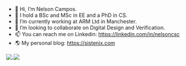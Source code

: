 - 👋 Hi, I’m Nelson Campos.
- 👀 I hold a BSc and MSc in EE and a PhD in CS. 
- 🌱 I’m currently working at ARM Ltd in Manchester.
- 💞️ I’m looking to collaborate on Digital Design and Verification.
- 📫 You can reach me on Linkedin: https://linkedin.com/in/nelsoncsc
- 🌎 My personal blog: https://sistenix.com 

<a href="https://github.com/nelsoncsc">
  <img align="center" src="https://github-readme-stats-git-masterrstaa-rickstaa.vercel.app/api?username=nelsoncsc&count_private=true&show_icons=true&include_all_commits=true" />
</a>
<a href="https://github.com/nelsoncsc">
  <img align="center" src="https://github-readme-stats-git-masterrstaa-rickstaa.vercel.app/api/top-langs/?username=nelsoncsc&layout=compact" />
</a>


<!---
nelsoncsc/nelsoncsc is a ✨ special ✨ repository because its `README.md` (this file) appears on your GitHub profile.
You can click the Preview link to take a look at your changes.
--->

